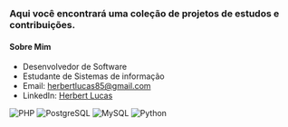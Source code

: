 ### Aqui você encontrará uma coleção de projetos de estudos e contribuições.

#### Sobre Mim

-  Desenvolvedor de Software
-  Estudante de Sistemas de informação
-  Email: herbertlucas85@gmail.com
-  LinkedIn: [Herbert Lucas](https://www.linkedin.com/in/herbert-lucas85)
  
![PHP](https://img.shields.io/badge/PHP-777BB4?style=for-the-badge&logo=php&logoColor=white)
![PostgreSQL](https://img.shields.io/badge/PostgreSQL-316192?style=for-the-badge&logo=postgresql&logoColor=white)
![MySQL](https://img.shields.io/badge/MySQL-4479A1?style=for-the-badge&logo=mysql&logoColor=white)
![Python](https://img.shields.io/badge/Python-3776AB?style=for-the-badge&logo=python&logoColor=white)
